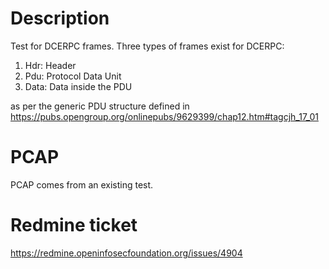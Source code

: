 Description
===========
Test for DCERPC frames.
Three types of frames exist for DCERPC:
1. Hdr: Header
2. Pdu: Protocol Data Unit
3. Data: Data inside the PDU

as per the generic PDU structure defined in https://pubs.opengroup.org/onlinepubs/9629399/chap12.htm#tagcjh_17_01

PCAP
====
PCAP comes from an existing test.

Redmine ticket
==============
https://redmine.openinfosecfoundation.org/issues/4904
